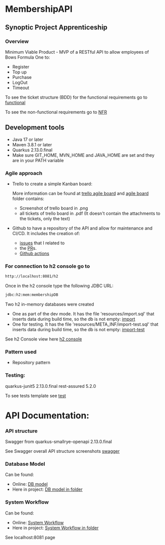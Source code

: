 # MembershipAPI
## Synoptic Project Apprenticeship
### Overview
Minimum Viable Product - MVP of a RESTful API to allow employees of Bows Formula One to:
- Register
- Top up
- Purchase
- LogOut
- Timeout

To see the ticket structure (BDD) for the functional requirements go to [functional]

To see the non-functional requirements go to [NFR]

## Development tools
- Java 17 or later
- Maven 3.8.1 or later
- Quarkus 2.13.0.final
- Make sure GIT_HOME, MVN_HOME and JAVA_HOME are set and they are in your PATH variable

### Agile approach
- Trello to create a simple Kanban board:

  More information can be found at [trello agile board] and [agile board] folder contains:

  - Screenshot of trello board in .png
  - all tickets of trello board in .pdf (It doesn't contain the attachments to the tickets, only the text)
  
- Github to have a repository of the API and allow for maintenance and CI/CD. 
It includes the creation of: 
  - [issues] that I related to 
  - the [PR]s.
  - [Github actions]

### For connection to h2 console go to
```bash
http://localhost:8081/h2
```
Once in the h2 console type the following JDBC URL:
```bash
jdbc:h2:mem:membershipDB
```
Two h2 in-memory databases were created

- One as part of the dev mode. It has the file 'resources/import.sql' that inserts data during build time, so the db is not empty: [import]
- One for testing. It has the file 'resources/META_INF/import-test.sql' that inserts data during build time, so the db is not empty: [import-test]

See h2 Console view here [h2 console]

### Pattern used
- Repository pattern

### Testing:
quarkus-junit5 2.13.0.final
rest-assured 5.2.0

To see tests template see [test]

# API Documentation:

### API structure
Swagger from quarkus-smallrye-openapi 2.13.0.final

See Swagger overall API structure screenshots [swagger]

### Database Model
Can be found:
- Online: [DB model]
- Here in project: [DB model in folder]

### System Workflow
Can be found:
- Online: [System Workflow]
- Here in project: [System Workflow in folder]

See localhost:8081 page

[trello agile board]: https://trello.com/invite/b/sKd4SgK2/ATTI5889f061bd9f84acf881467c7ed078ba71C1849A/synoptic-project-membership-api
[DB model]: https://drive.google.com/file/d/158d_RRCAMzvkQAggmk-H2czs_RS2iPC3/view?usp=sharing
[DB model in folder]: documentation/model_DB/DB_Catering_System.drawio.png
[System Workflow]: https://drive.google.com/file/d/1w75-TmkBC9HULxGfh6feBDvGzmauZWzV/view?usp=sharing
[System Workflow in folder]: documentation/workflow_API/Workflow_API.drawio.png
[swagger]: documentation/swagger/Swagger%20Overall%20Structure.pdf
[import]: src/main/resources/import.sql
[import-test]: src/main/resources/META-INF/import-test.sql
[h2 console]: documentation/h2_Console_View/H2%20in-memory%20DB.pdf
[functional]: documentation/requirements/Functional%20Requirements.pdf
[test]: documentation/test/Tests_API.pdf
[agile board]: documentation/agile_Board
[issues]: https://github.com/AstridCaballero/MembershipAPI/issues?q=is%3Aissue+is%3Aclosed
[PR]: https://github.com/AstridCaballero/MembershipAPI/pulls?q=is%3Apr+is%3Aclosed
[NFR]: documentation/non_Functional_Req/Non-Functional%20requirements.pdf
[Github actions]: https://github.com/AstridCaballero/MembershipAPI/actions